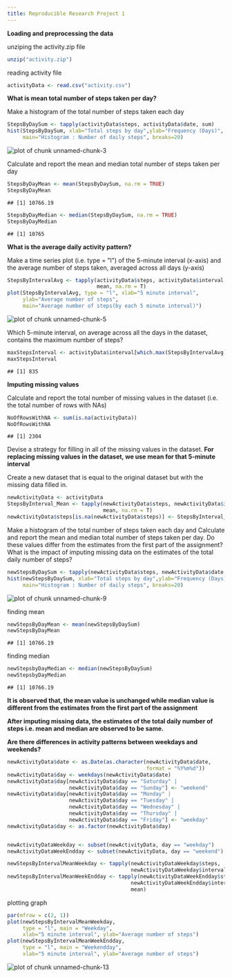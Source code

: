 ```yaml
---
title: Reproducible Research Project 1
---
```



**Loading and preprocessing the data**

unziping the activity.zip file

```r
unzip("activity.zip")
```

reading activity file

```r
activityData <- read.csv("activity.csv")
```

**What is mean total number of steps taken per day?**

Make a histogram of the total number of steps taken each day

```r
StepsByDaySum <- tapply(activityData$steps, activityData$date, sum)
hist(StepsByDaySum, xlab="Total steps by day",ylab="Frequency (Days)",
     main="Histogram : Number of daily steps", breaks=20)
```

![plot of chunk unnamed-chunk-3](figure/plot1.png) 

Calculate and report the mean and median total number of steps taken per day

```r
StepsByDayMean <- mean(StepsByDaySum, na.rm = TRUE)
StepsByDayMean
```

```
## [1] 10766.19
```

```r
StepsByDayMedian <- median(StepsByDaySum, na.rm = TRUE)
StepsByDayMedian
```

```
## [1] 10765
```

**What is the average daily activity pattern?**

Make a time series plot (i.e. type = "l") of the 5-minute interval (x-axis) and 
the average number of steps taken, averaged across all days (y-axis)

```r
StepsByIntervalAvg <- tapply(activityData$steps, activityData$interval, 
                             mean, na.rm = T)
plot(StepsByIntervalAvg, type = "l", xlab="5 minute interval", 
     ylab="Average number of steps", 
     main="Average number of steps(by each 5 minute interval)")
```

![plot of chunk unnamed-chunk-5](figure/plot2.png) 

Which 5-minute interval, on average across all the days in the dataset, contains the maximum number of steps?

```r
maxStepsInterval <- activityData$interval[which.max(StepsByIntervalAvg)]
maxStepsInterval
```

```
## [1] 835
```

**Imputing missing values**

Calculate and report the total number of missing values in the dataset (i.e. the total number of rows with NAs)

```r
NoOfRowsWithNA <- sum(is.na(activityData))
NoOfRowsWithNA
```

```
## [1] 2304
```

Devise a strategy for filling in all of the missing values in the dataset. 
**For replacing missing values in the dataset, we use mean for that 5-minute interval**


Create a new dataset that is equal to the original dataset but with the missing data filled in.

```r
newActivityData <- activityData 
StepsByInterval_Mean <- tapply(newActivityData$steps, newActivityData$interval, 
                               mean, na.rm = T)
newActivityData$steps[is.na(newActivityData$steps)] <- StepsByInterval_Mean
```

Make a histogram of the total number of steps taken each day and Calculate and report the mean and median total number of steps taken per day. Do these values differ from the estimates from the first part of the assignment? What is the impact of imputing missing data on the estimates of the total daily number of steps?

```r
newStepsByDaySum <- tapply(newActivityData$steps, newActivityData$date, sum)
hist(newStepsByDaySum, xlab="Total steps by day",ylab="Frequency (Days)", 
     main="Histogram : Number of daily steps", breaks=20)
```

![plot of chunk unnamed-chunk-9](figure/plot3.png) 

finding mean

```r
newStepsByDayMean <- mean(newStepsByDaySum)
newStepsByDayMean
```

```
## [1] 10766.19
```

finding median

```r
newStepsbyDayMedian <- median(newStepsByDaySum)
newStepsbyDayMedian
```

```
## [1] 10766.19
```

**It is observed that, the mean value is unchanged while median value is different from the estimates from the first part of the assignment**

**After imputing missing data, the estimates of the total daily number of steps i.e. mean and median are observed to be same.**


**Are there differences in activity patterns between weekdays and weekends?**


```r
newActivityData$date <- as.Date(as.character(newActivityData$date, 
                                             format = "%Y%m%d"))
newActivityData$day <- weekdays(newActivityData$date)
newActivityData$day[newActivityData$day == "Saturday" | 
                    newActivityData$day == "Sunday"] <- "weekend"
newActivityData$day[newActivityData$day == "Monday" | 
                    newActivityData$day == "Tuesday" |
                    newActivityData$day == "Wednesday" |
                    newActivityData$day == "Thursday" |
                    newActivityData$day == "Friday"] <- "weekday"
newActivityData$day <- as.factor(newActivityData$day)


newActivityDataWeekday <- subset(newActivityData, day == "weekday")
newActivityDataWeekEndday <- subset(newActivityData, day == "weekend")

newStepsByIntervalMeanWeekday <- tapply(newActivityDataWeekday$steps, 
                                        newActivityDataWeekday$interval, mean)
newStepsByIntervalMeanWeekEndday <- tapply(newActivityDataWeekEndday$steps, 
                                        newActivityDataWeekEndday$interval, 
                                        mean)
```

plotting graph

```r
par(mfrow = c(2, 1))
plot(newStepsByIntervalMeanWeekday, 
     type = "l", main = "Weekday", 
     xlab="5 minute interval", ylab="Average number of steps")
plot(newStepsByIntervalMeanWeekEndday, 
     type = "l", main = "Weekendday", 
     xlab="5 minute interval", ylab="Average number of steps")
```

![plot of chunk unnamed-chunk-13](figure/plot4.png) 
